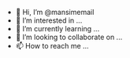 - 👋 Hi, I’m @mansimemail
- 👀 I’m interested in ...
- 🌱 I’m currently learning ...
- 💞️ I’m looking to collaborate on ...
- 📫 How to reach me ...

<!---
mansimemail/mansimemail is a ✨ special ✨ repository because its `README.md` (this file) appears on your GitHub profile.
You can click the Preview link to take a look at your changes.
--->
